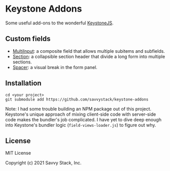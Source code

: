 # Keystone Addons

Some useful add-ons to the wonderful [KeystoneJS](https://www.keystonejs.com).

## Custom fields
* [MultiInput](./docs/multiinput.md): a composite field that allows multiple subitems and subfields.
* [Section](./docs/section.md): a collapsible section header that divide a long form into multiple sections.
* [Spacer](./docs/spacer.md): a visual break in the form panel.

## Installation

```
cd <your project>
git submodule add https://github.com/savvystack/keystone-addons
```

Note: I had some trouble building an NPM package out of this project. Keystone's unique approach of mixing
 client-side code with server-side code makes the bundler's job complicated. I have yet to dive deep
enough into Keystone's bundler logic (`field-views-loader.js`) to figure out why.

## License

MIT License

Copyright (c) 2021 Savvy Stack, Inc.
